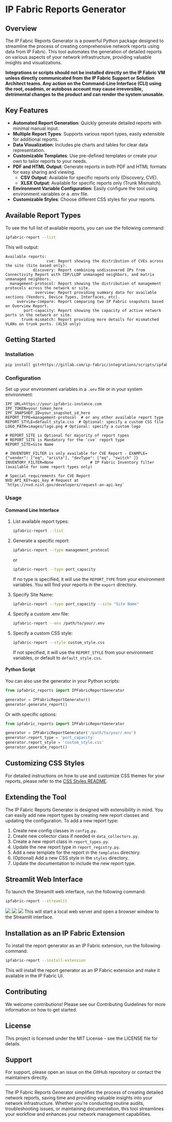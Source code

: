 # IP Fabric Reports Generator

## Overview

The IP Fabric Reports Generator is a powerful Python package designed to streamline the process of creating comprehensive network reports using data from IP Fabric. This tool automates the generation of detailed reports on various aspects of your network infrastructure, providing valuable insights and visualizations.

**Integrations or scripts should not be installed directly on the IP Fabric VM unless directly communicated from the
IP Fabric Support or Solution Architect teams.  Any action on the Command-Line Interface (CLI) using the root, osadmin,
or autoboss account may cause irreversible, detrimental changes to the product and can render the system unusable.**

## Key Features

- **Automated Report Generation**: Quickly generate detailed reports with minimal manual input.
- **Multiple Report Types**: Supports various report types, easily extensible for additional reports.
- **Data Visualization**: Includes pie charts and tables for clear data representation.
- **Customizable Templates**: Use pre-defined templates or create your own to tailor reports to your needs.
- **PDF and HTML Output**: Generate reports in both PDF and HTML formats for easy sharing and viewing.
  - **CSV Output**: Available for specific reports only (Discovery, CVE).
  - **XLSX Output**: Available for specific reports only (Trunk Mismatch).
- **Environment Variable Configuration**: Easily configure the tool using environment variables or a .env file.
- **Customizable Styles**: Choose different CSS styles for your reports.

## Available Report Types

To see the full list of available reports, you can use the following command:

```bash
ipfabric-report --list
```

This will output:

```text
Available reports:
                  cve: Report showing the distribution of CVEs across the site (Site based only).
            discovery: Report combining undiscovered IPs from Connectivity Report with CDP/LLDP unmanaged neighbors, and matrix unmanaged neighbors.
  management-protocol: Report showing the distribution of management protocols across the network or site.
             overview: Report providing summary data for available sections (Vendors, Device Types, Interfaces, etc).
     overview-compare: Report comparing two IP Fabric snapshots based on Overview Report.
        port-capacity: Report showing the capacity of active network ports in the network or site.
       trunk-mismatch: Report providing more details for mismatched VLANs on trunk ports. (XLSX only)
```

## Getting Started

### Installation

```bash
pip install git+https://gitlab.com/ip-fabric/integrations/scripts/ipfabric-reports
```

### Configuration

Set up your environment variables in a `.env` file or in your system environment:

```text
IPF_URL=https://your-ipfabric-instance.com
IPF_TOKEN=your_token_here
IPF_SNAPSHOT_ID=your_snapshot_id_here
REPORT_TYPE=management-protocol  # or any other available report type
REPORT_STYLE=default_style.css  # Optional: specify a custom CSS file
LOGO_PATH=images/logo.png # Optional: specify a custom logo

# REPORT_SITE is Optional for majority of report types
# REPORT_SITE is Mandatory for the `cve` report type
REPORT_SITE=Site Name  

# INVENTORY_FILTER is only available for CVE Report - EXAMPLE={"vendor": ["eq", "arista"], "devType": ["eq", "switch" ]}
INVENTORY_FILTER=None                # IP Fabric Inventory filter (available for some report types only) 

# Special requirements for CVE Report
NVD_API_KEY=api_key # Request at `https://nvd.nist.gov/developers/request-an-api-key`
```

### Usage

#### Command Line Interface

1. List available report types:

   ```bash
   ipfabric-report --list
   ```

2. Generate a specific report:

   ```bash
   ipfabric-report --type management_protocol
   ```

   or

   ```bash
   ipfabric-report --type port_capacity
   ```

   If no type is specified, it will use the `REPORT_TYPE` from your environment variables.
   You will find your reports in the `export` directory.

3. Specify Site Name:

   ```bash
   ipfabric-report --type port_capacity --site "Site Name"
   ```

4. Specify a custom .env file:

   ```bash
   ipfabric-report --env /path/to/your/.env
   ```

5. Specify a custom CSS style:

   ```bash
   ipfabric-report --style custom_style.css
   ```

   If not specified, it will use the `REPORT_STYLE` from your environment variables, or default to `default_style.css`.

#### Python Script

You can also use the generator in your Python scripts:

```python
from ipfabric_reports import IPFabricReportGenerator

generator = IPFabricReportGenerator()
generator.generate_report()
```

Or with specific options:

```python
from ipfabric_reports import IPFabricReportGenerator

generator = IPFabricReportGenerator('/path/to/your/.env')
generator.report_type = 'port_capacity'
generator.report_style = 'custom_style.css'
generator.generate_report()
```

## Customizing CSS Styles

For detailed instructions on how to use and customize CSS themes for your reports, please refer to the [CSS Styles README](ipfabric_reports/styles/README.md).

## Extending the Tool

The IP Fabric Reports Generator is designed with extensibility in mind. You can easily add new report types by creating new report classes and updating the configuration. To add a new report type:

1. Create new config classes in `config.py`.
2. Create new collector class if needed in `data_collectors.py`.
3. Create a new report class in `report_types.py`.
4. Update the new report type in `report_registry.py`.
5. Add a new template for the report in the `templates` directory.
6. (Optional) Add a new CSS style in the `styles` directory.
7. Update the documentation to include the new report type.

## Streamlit Web Interface

To launch the Streamlit web interface, run the following command:

```bash
ipfabric-report --streamlit
```

![](images/UI_Client_init.png)
![](images/UI_report_types.png)
![](images/UI_Viewing_Reports.png)
This will start a local web server and open a browser window to the Streamlit interface.

## Installation as an IP Fabric Extension

To install the report generator as an IP Fabric extension, run the following command:

```bash
ipfabric-report --install-extension
```

This will install the report generator as an IP Fabric extension and make it available in the IP Fabric UI.

## Contributing

We welcome contributions! Please see our Contributing Guidelines for more information on how to get started.

## License

This project is licensed under the MIT License - see the LICENSE file for details.

## Support

For support, please open an issue on the GitHub repository or contact the maintainers directly.

---

The IP Fabric Reports Generator simplifies the process of creating detailed network reports, saving time and providing valuable insights into your network infrastructure. Whether you're conducting routine audits, troubleshooting issues, or maintaining documentation, this tool streamlines your workflow and enhances your network management capabilities.
